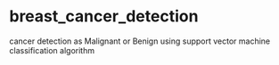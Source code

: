 # breast_cancer_detection
cancer detection as Malignant or Benign using support vector machine classification algorithm
